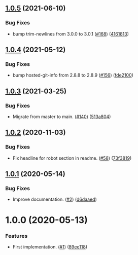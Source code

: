 ## [1.0.5](https://github.com/thenativeweb/try-catch-expression/compare/1.0.4...1.0.5) (2021-06-10)


### Bug Fixes

* bump trim-newlines from 3.0.0 to 3.0.1 ([#168](https://github.com/thenativeweb/try-catch-expression/issues/168)) ([4161813](https://github.com/thenativeweb/try-catch-expression/commit/4161813e7b0a652fc8a708a08ee249f633b5f4b5))

## [1.0.4](https://github.com/thenativeweb/try-catch-expression/compare/1.0.3...1.0.4) (2021-05-12)


### Bug Fixes

* bump hosted-git-info from 2.8.8 to 2.8.9 ([#156](https://github.com/thenativeweb/try-catch-expression/issues/156)) ([fde2100](https://github.com/thenativeweb/try-catch-expression/commit/fde2100505a9519b32cd97674828f7ff3e7cadfb))

## [1.0.3](https://github.com/thenativeweb/try-catch-expression/compare/1.0.2...1.0.3) (2021-03-25)


### Bug Fixes

* Migrate from master to main. ([#140](https://github.com/thenativeweb/try-catch-expression/issues/140)) ([513a804](https://github.com/thenativeweb/try-catch-expression/commit/513a804e261ba97bb1dad57eb24bdce1a3541a6c))

## [1.0.2](https://github.com/thenativeweb/try-catch-expression/compare/1.0.1...1.0.2) (2020-11-03)


### Bug Fixes

* Fix headline for robot section in readme. ([#58](https://github.com/thenativeweb/try-catch-expression/issues/58)) ([73f3819](https://github.com/thenativeweb/try-catch-expression/commit/73f38192d3347e1aefa638e26d814142ff59c232))

## [1.0.1](https://github.com/thenativeweb/try-catch-expression/compare/1.0.0...1.0.1) (2020-05-14)


### Bug Fixes

* Improve documentation. ([#2](https://github.com/thenativeweb/try-catch-expression/issues/2)) ([d6daaed](https://github.com/thenativeweb/try-catch-expression/commit/d6daaed773f78610aef89747ac47b7b0aca47fd5))

# 1.0.0 (2020-05-13)


### Features

* First implementation. ([#1](https://github.com/thenativeweb/try-catch-expression/issues/1)) ([89ee118](https://github.com/thenativeweb/try-catch-expression/commit/89ee118bbea2d3e913fee9e39e9f4fa34fc0d58b))
